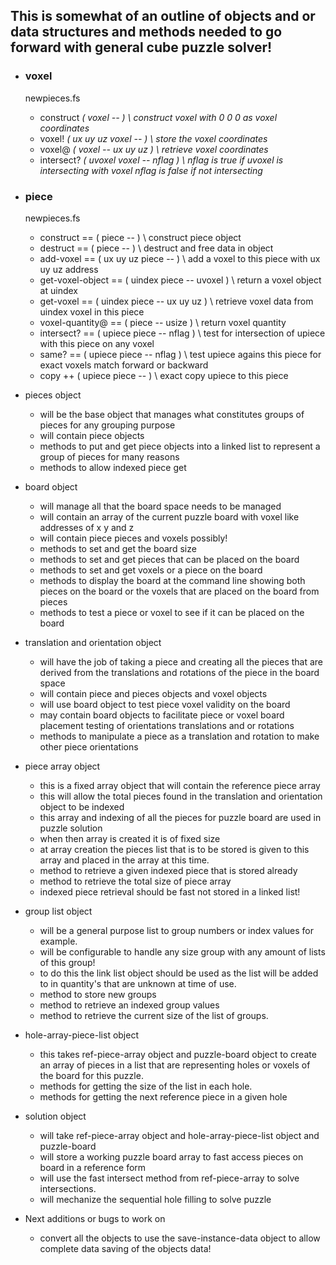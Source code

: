 ## This is somewhat of an outline of objects and or data structures and methods needed to go forward with general cube puzzle solver!

* ### voxel
  newpieces.fs
  * construct _( voxel -- ) \ construct voxel with 0 0 0 as voxel coordinates_
  * voxel! _( ux uy uz voxel -- ) \ store the voxel coordinates_
  * voxel@ _( voxel -- ux uy uz ) \ retrieve voxel coordinates_
  * intersect? _( uvoxel voxel -- nflag ) \ nflag is true if uvoxel is intersecting with voxel nflag is false if not intersecting_

* ### piece
  newpieces.fs
  * construct == ( piece -- ) \ construct piece object
  * destruct == ( piece -- ) \ destruct and free data in object
  * add-voxel == ( ux uy uz piece -- ) \ add a voxel to this piece with ux uy uz address
  * get-voxel-object == ( uindex piece -- uvoxel ) \ return a voxel object at uindex
  * get-voxel == ( uindex piece -- ux uy uz ) \ retrieve voxel data from uindex voxel in this piece
  * voxel-quantity@ == ( piece -- usize ) \ return voxel quantity
  * intersect? == ( upiece piece -- nflag ) \ test for intersection of upiece with this piece on any voxel
  * same? == ( upiece piece -- nflag ) \ test upiece agains this piece for exact voxels match forward or backward
  * copy ++ ( upiece piece -- ) \ exact copy upiece to this piece

* pieces object
  * will be the base object that manages what constitutes groups of pieces for any grouping purpose
  * will contain piece objects
  * methods to put and get piece objects into a linked list to represent a group of pieces for many reasons
  * methods to allow indexed piece get

* board object
  * will manage all that the board space needs to be managed
  * will contain an array of the current puzzle board with voxel like addresses of x y and z
  * will contain piece pieces and voxels possibly!
  * methods to set and get the board size
  * methods to set and get pieces that can be placed on the board
  * methods to set and get voxels or a piece on the board
  * methods to display the board at the command line showing both pieces on the board or the voxels that are placed on the board from pieces
  * methods to test a piece or voxel to see if it can be placed on the board

* translation and orientation object
  * will have the job of taking a piece and creating all the pieces that are derived from the translations and rotations of the piece in the board space
  * will contain piece and pieces objects and voxel objects
  * will use board object to test piece voxel validity on the board
  * may contain board objects to facilitate piece or voxel board placement testing of orientations translations and or rotations
  * methods to manipulate a piece as a translation and rotation to make other piece orientations

* piece array object
  * this is a fixed array object that will contain the reference piece array
  * this will allow the total pieces found in the translation and orientation object to be indexed
  * this array and indexing of all the pieces for puzzle board are used in puzzle solution
  * when then array is created it is of fixed size
  * at array creation the pieces list that is to be stored is given to this array and placed in the array at this time.
  * method to retrieve a given indexed piece that is stored already
  * method to retrieve the total size of piece array
  * indexed piece retrieval should be fast not stored in a linked list!

* group list object
  * will be a general purpose list to group numbers or index values for example.
  * will be configurable to handle any size group with any amount of lists of this group!
  * to do this the link list object should be used as the list will be added to in quantity's that are unknown at time of use.
  * method to store new groups
  * method to retrieve an indexed group values
  * method to retrieve the current size of the list of groups.

* hole-array-piece-list object
  * this takes ref-piece-array object and puzzle-board object to create an array of pieces in a list that are representing holes or voxels of the board for this puzzle.
  * methods for getting the size of the list in each hole.
  * methods for getting the next reference piece in a given hole

* solution object
  * will take ref-piece-array object and hole-array-piece-list object and puzzle-board
  * will store a working puzzle board array to fast access pieces on board in a reference form
  * will use the fast intersect method from ref-piece-array to solve intersections.
  * will mechanize the sequential hole filling to solve puzzle

* Next additions or bugs to work on
  * convert all the objects to use the save-instance-data object to allow complete data saving of the objects data!
